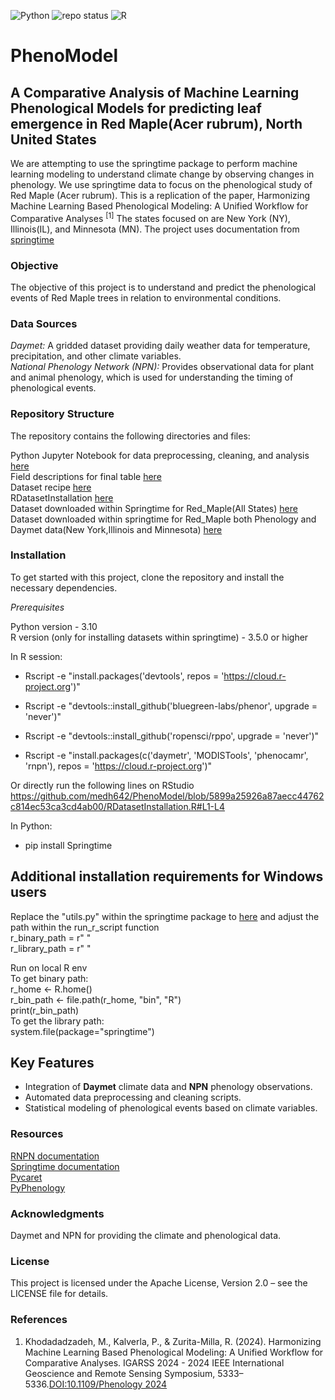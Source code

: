 ![Python](https://img.shields.io/badge/Python-3.10.16-blue?logo=python) ![repo status](https://www.repostatus.org/badges/latest/active.svg)
![R](https://img.shields.io/badge/R-4.4.2-blue?logo=R)

# PhenoModel
## A Comparative Analysis of Machine Learning Phenological Models for predicting leaf emergence in Red Maple(Acer rubrum), North United States
We are attempting to use the springtime package to perform machine learning modeling to understand climate change by observing changes in phenology. We use springtime data to focus on the phenological study of Red Maple (Acer rubrum). This is a replication of the paper, Harmonizing Machine Learning Based Phenological Modeling: A Unified Workflow for Comparative Analyses <sup>[1]</sup>  The states focused on are New York (NY), Illinois(IL), and Minnesota (MN). The project uses documentation from [springtime](https://springtime.readthedocs.io/en/latest/installation/)

### Objective 
The objective of this project is to understand and predict the phenological events of Red Maple trees in relation to environmental conditions.

### Data Sources
*Daymet:* A gridded dataset providing daily weather data for temperature, precipitation, and other climate variables.</br>
*National Phenology Network (NPN):* Provides observational data for plant and animal phenology, which is used for understanding the timing of phenological events.

### Repository Structure
The repository contains the following directories and files:  

Python Jupyter Notebook for data preprocessing, cleaning, and analysis [here](https://github.com/medh642/PhenoModel/blob/main/MLmodel.ipynb) </br>
Field descriptions for final table [here](https://github.com/medh642/PhenoModel/blob/main/ColumnsDescription.pdf)  </br>
Dataset recipe [here](https://github.com/medh642/PhenoModel/blob/main/recip.yaml) </br>
RDatasetInstallation [here](https://github.com/medh642/PhenoModel/blob/main/RDatasetInstallation.R) </br>
Dataset downloaded within Springtime for Red_Maple(All States)  [here](https://github.com/medh642/PhenoModel/blob/main/trial.csv) </br>
Dataset downloaded within springtime for Red_Maple both Phenology and Daymet data(New York,Illinois and Minnesota) [here](https://github.com/medh642/PhenoModel/blob/main/OutputFile.csv)


### Installation
To get started with this project, clone the repository and install the necessary dependencies.  

*Prerequisites*  

Python version - 3.10</br>
R version (only for installing datasets within springtime) - 3.5.0 or higher

In R session:  

- Rscript -e "install.packages('devtools', repos = 'https://cloud.r-project.org')"  

- Rscript -e "devtools::install_github('bluegreen-labs/phenor', upgrade = 'never')"  

- Rscript -e "devtools::install_github('ropensci/rppo', upgrade = 'never')"  

- Rscript -e "install.packages(c('daymetr', 'MODISTools', 'phenocamr', 'rnpn'), repos = 'https://cloud.r-project.org')"

Or directly run the following lines on RStudio 
https://github.com/medh642/PhenoModel/blob/5899a25926a87aecc44762c814ec53ca3cd4ab00/RDatasetInstallation.R#L1-L4

In Python:  

- pip install Springtime  


## Additional installation requirements for Windows users
Replace the "utils.py" within the springtime package to [here](https://github.com/medh642/PhenoModel/blob/main/utils.py) and adjust the path within the run_r_script function</br>
r_binary_path = r" "  </br>
r_library_path = r" " </br>

Run on local R env </br>
To get binary path: </br>
r_home <- R.home() </br>
r_bin_path <- file.path(r_home, "bin", "R") </br>
print(r_bin_path) </br>
To get the library path:  </br>
system.file(package="springtime") </br>


## Key Features

- Integration of **Daymet** climate data and **NPN** phenology observations.
- Automated data preprocessing and cleaning scripts.
- Statistical modeling of phenological events based on climate variables.

### Resources 
[RNPN documentation](https://usa-npn.github.io/rnpn/reference/index.html)</br>
[Springtime documentation](https://springtime.readthedocs.io/en/latest/)</br>
[Pycaret](https://pycaret.readthedocs.io/en/stable/api/regression.html)</br>
[PyPhenology](https://pyphenology.readthedocs.io/en/master/)</br>

### Acknowledgments
Daymet and NPN for providing the climate and phenological data.
 

### License
This project is licensed under the Apache License, Version 2.0 – see the LICENSE file for details.  


### References  
1. Khodadadzadeh, M., Kalverla, P., & Zurita-Milla, R. (2024). Harmonizing Machine Learning Based Phenological Modeling: A Unified Workflow for Comparative Analyses. IGARSS 2024 - 2024 IEEE International Geoscience and Remote Sensing Symposium, 5333–5336.[DOI:10.1109/Phenology 2024]( https://doi.org/10.1109/IGARSS53475.2024.10641356)

